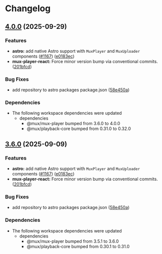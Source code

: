 # Changelog

## [4.0.0](https://github.com/decepulis/elements/compare/@mux/mux-player-astro@3.6.0...@mux/mux-player-astro@4.0.0) (2025-09-29)


### Features

* **astro:** add native Astro support with `MuxPlayer` and `MuxUploader` components ([#1167](https://github.com/decepulis/elements/issues/1167)) ([e0183ec](https://github.com/decepulis/elements/commit/e0183eceb30b98542356972f39652ce0ccf587ff))
* **mux-player-react:** Force minor version bump via conventional commits. ([201bfcd](https://github.com/decepulis/elements/commit/201bfcd2a4137b2c409d1ce5fb3b32576a99ba31))


### Bug Fixes

* add repository to astro packages package.json ([58e450a](https://github.com/decepulis/elements/commit/58e450a7f0ba27fb18524995e641804a295dd81d))


### Dependencies

* The following workspace dependencies were updated
  * dependencies
    * @mux/mux-player bumped from 3.6.0 to 4.0.0
    * @mux/playback-core bumped from 0.31.0 to 0.32.0

## [3.6.0](https://github.com/muxinc/elements/compare/@mux/mux-player-astro@3.5.3...@mux/mux-player-astro@3.6.0) (2025-09-09)


### Features

* **astro:** add native Astro support with `MuxPlayer` and `MuxUploader` components ([#1167](https://github.com/muxinc/elements/issues/1167)) ([e0183ec](https://github.com/muxinc/elements/commit/e0183eceb30b98542356972f39652ce0ccf587ff))
* **mux-player-react:** Force minor version bump via conventional commits. ([201bfcd](https://github.com/muxinc/elements/commit/201bfcd2a4137b2c409d1ce5fb3b32576a99ba31))


### Bug Fixes

* add repository to astro packages package.json ([58e450a](https://github.com/muxinc/elements/commit/58e450a7f0ba27fb18524995e641804a295dd81d))


### Dependencies

* The following workspace dependencies were updated
  * dependencies
    * @mux/mux-player bumped from 3.5.1 to 3.6.0
    * @mux/playback-core bumped from 0.30.1 to 0.31.0
